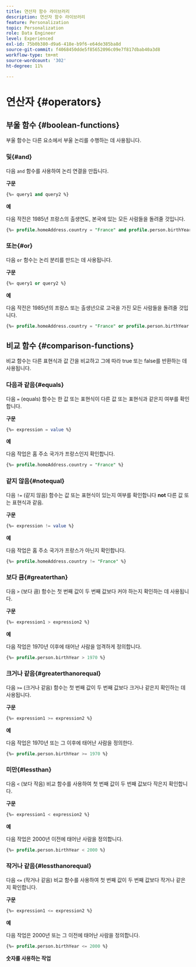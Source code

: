 ```yaml
---
title: 연산자 함수 라이브러리
description: 연산자 함수 라이브러리
feature: Personalization
topic: Personalization
role: Data Engineer
level: Experienced
exl-id: 75b0b380-d9a6-418e-b9f6-e64de385ba8d
source-git-commit: f4068450dde5f85652096c09e7f817dbab40a3d8
workflow-type: tm+mt
source-wordcount: '302'
ht-degree: 11%

---
```


# 연산자 {#operators}

## 부울 함수 {#boolean-functions}

부울 함수는 다른 요소에서 부울 논리를 수행하는 데 사용됩니다.

### 및{#and}

다음 `and` 함수를 사용하여 논리 연결을 만듭니다.

**구문**

```sql
{%= query1 and query2 %}
```

**예**

다음 작전은 1985년 프랑스의 출생연도, 본국에 있는 모든 사람들을 돌려줄 것입니다.

```sql
{%= profile.homeAddress.country = "France" and profile.person.birthYear = 1985 %}
```

### 또는{#or}

다음 `or` 함수는 논리 분리를 만드는 데 사용됩니다.

**구문**

```sql
{%= query1 or query2 %}
```

**예**

다음 작전은 1985년의 프랑스 또는 출생년으로 고국을 가진 모든 사람들을 돌려줄 것입니다.

```sql
{%= profile.homeAddress.country = "France" or profile.person.birthYear = 1985 %}
```

<!--
## Not{#not}

The `not` (or `!`) function is used to create a logical negation.

**Syntax**

```sql
not ({QUERY})
!({QUERY})
```

**Example**

The following operation will return all people who do not have their home country as Canada.

```sql
not (homeAddress.countryISO = "CA")
```
-->

## 비교 함수 {#comparison-functions}

비교 함수는 다른 표현식과 값 간을 비교하고 그에 따라 true 또는 false를 반환하는 데 사용됩니다.

### 다음과 같음{#equals}

다음 `=` (equals) 함수는 한 값 또는 표현식이 다른 값 또는 표현식과 같은지 여부를 확인합니다.

**구문**

```sql
{%= expression = value %}
```

**예**

다음 작업은 홈 주소 국가가 프랑스인지 확인합니다.

```sql
{%= profile.homeAddress.country = "France" %}
```

### 같지 않음{#notequal}

다음 `!=` (같지 않음) 함수는 값 또는 표현식이 있는지 여부를 확인합니다 **not** 다른 값 또는 표현식과 같음.

**구문**

```sql
{%= expression != value %}
```

**예**

다음 작업은 홈 주소 국가가 프랑스가 아닌지 확인합니다.

```sql
{%= profile.homeAddress.country != "France" %}
```

### 보다 큼{#greaterthan}

다음 `>` (보다 큼) 함수는 첫 번째 값이 두 번째 값보다 커야 하는지 확인하는 데 사용됩니다.

**구문**

```sql
{%= expression1 > expression2 %}
```

**예**

다음 작업은 1970년 이후에 태어난 사람을 엄격하게 정의합니다.

```sql
{%= profile.person.birthYear > 1970 %}
```

### 크거나 같음{#greaterthanorequal}

다음 `>=` (크거나 같음) 함수는 첫 번째 값이 두 번째 값보다 크거나 같은지 확인하는 데 사용됩니다.

**구문**

```sql
{%= expression1 >= expression2 %}
```

**예**

다음 작업은 1970년 또는 그 이후에 태어난 사람을 정의한다.

```sql
{%= profile.person.birthYear >= 1970 %}
```

### 미만{#lessthan}

다음 `<` (보다 작음) 비교 함수를 사용하여 첫 번째 값이 두 번째 값보다 작은지 확인합니다.

**구문**

```sql
{%= expression1 < expression2 %}
```

**예**

다음 작업은 2000년 이전에 태어난 사람을 정의합니다.

```sql
{%= profile.person.birthYear < 2000 %}
```

### 작거나 같음{#lessthanorequal}

다음 `<=` (작거나 같음) 비교 함수를 사용하여 첫 번째 값이 두 번째 값보다 작거나 같은지 확인합니다.

**구문**

```sql
{%= expression1 <= expression2 %}
```

**예**

다음 작업은 2000년 또는 그 이전에 태어난 사람을 정의합니다.

```sql
{%= profile.person.birthYear <= 2000 %}
```

**숫자를 사용하는 작업**
